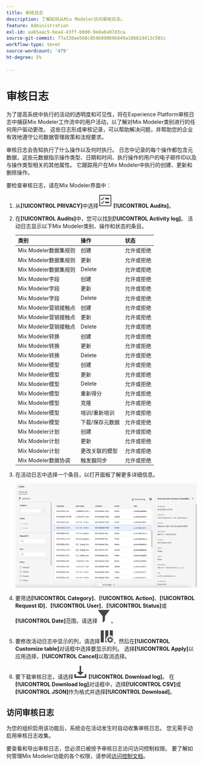 ```yaml
---
title: 审核日志
description: 了解如何从Mix Modeler访问审核日志。
feature: Administration
exl-id: aa65aac5-bea4-43ff-b0d0-9e8a6a97d3ca
source-git-commit: 77a338ae568c854b99069b849a18661d413c501c
workflow-type: tm+mt
source-wordcount: '479'
ht-degree: 5%

---
```


# 审核日志

为了提高系统中执行的活动的透明度和可见性，将在Experience Platform审核日志中捕获Mix Modeler工作流中的用户活动，以了解对Mix Modeler类别进行的任何用户驱动更改。 这些日志形成审核记录，可以帮助解决问题，并帮助您的企业有效地遵守公司数据管理政策和法规要求。

<!-- DO WE HAVE TO ADD THIS
If you are subject to the Health Insurance Portability and Accountability Act (HIPAA) and create, receive, maintain, or transmit permitted sensitive personal data through Mix Modeler, you are responsible for executing a BAA with Adobe and licensing Healthcare Shield.
-->

审核日志会告知执行了什么操作以及何时执行。 日志中记录的每个操作都包含元数据，这些元数据指示操作类型、日期和时间、执行操作的用户的电子邮件ID以及与操作类型相关的其他属性。 它跟踪用户在Mix Modeler中执行的创建、更新和删除操作。

要检查审核日志，请在Mix Modeler界面中：

1. 从&#x200B;**[!UICONTROL PRIVACY]**&#x200B;中选择![任务列表](/help/assets/icons/TaskList.svg) **[!UICONTROL Audits]**。

1. 在&#x200B;**[!UICONTROL Audits]**&#x200B;中，您可以找到&#x200B;**[!UICONTROL Activity log]**。 活动日志显示以下Mix Modeler类别、操作和状态的条目。

   | 类别 | 操作 | 状态 |
   |---|---|---|
   | Mix Modeler数据集规则 | 创建 | 允许或拒绝 |
   | Mix Modeler数据集规则 | 更新 | 允许或拒绝 |
   | Mix Modeler数据集规则 | Delete | 允许或拒绝 |
   | Mix Modeler字段 | 创建 | 允许或拒绝 |
   | Mix Modeler字段 | 更新 | 允许或拒绝 |
   | Mix Modeler字段 | Delete | 允许或拒绝 |
   | Mix Modeler营销接触点 | 创建 | 允许或拒绝 |
   | Mix Modeler营销接触点 | 更新 | 允许或拒绝 |
   | Mix Modeler营销接触点 | Delete | 允许或拒绝 |
   | Mix Modeler转换 | 创建 | 允许或拒绝 |
   | Mix Modeler转换 | 更新 | 允许或拒绝 |
   | Mix Modeler转换 | Delete | 允许或拒绝 |
   | Mix Modeler模型 | 创建 | 允许或拒绝 |
   | Mix Modeler模型 | 更新 | 允许或拒绝 |
   | Mix Modeler模型 | Delete | 允许或拒绝 |
   | Mix Modeler模型 | 重新得分 | 允许或拒绝 |
   | Mix Modeler模型 | 克隆 | 允许或拒绝 |
   | Mix Modeler模型 | 培训/重新培训 | 允许或拒绝 |
   | Mix Modeler模型 | 下载/保存元数据 | 允许或拒绝 |
   | Mix Modeler计划 | 创建 | 允许或拒绝 |
   | Mix Modeler计划 | 更新 | 允许或拒绝 |
   | Mix Modeler计划 | 更改关联的模型 | 允许或拒绝 |
   | Mix Modeler数据协调 | 触发器同步 | 允许或拒绝 |


1. 在活动日志中选择一个条目，以打开面板了解更多详细信息。

   ![Mix Modeler审核](/help/assets/mix-modeler-audit.png)

1. 要筛选&#x200B;**[!UICONTROL Category]**、**[!UICONTROL Action]**、**[!UICONTROL Request ID]**、**[!UICONTROL User]**、**[!UICONTROL Status]**&#x200B;或&#x200B;**[!UICONTROL Date]**&#x200B;范围，请选择![筛选器](/help/assets/icons/Filter.svg)。

1. 要修改活动日志中显示的列，请选择![列](/help/assets/icons/ColumnSetting.svg)，然后在&#x200B;**[!UICONTROL Customize table]**&#x200B;对话框中选择要显示的列。 选择&#x200B;**[!UICONTROL Apply]**&#x200B;以应用选择，**[!UICONTROL Cancel]**&#x200B;以取消选择。

1. 要下载审核日志，请选择![下载](/help/assets/icons/Download.svg) **[!UICONTROL Download log]**。 在&#x200B;**[!UICONTROL Download log]**&#x200B;对话框中，选择&#x200B;**[!UICONTROL CSV]**&#x200B;或&#x200B;**[!UICONTROL JSON]**&#x200B;作为格式并选择&#x200B;**[!UICONTROL Download]**。

## 访问审核日志

为您的组织启用该功能后，系统会在活动发生时自动收集审核日志。 您无需手动启用审核日志收集。

要查看和导出审核日志，您必须已被授予审核日志访问访问控制权限。 要了解如何管理Mix Modeler功能的各个权限，请参阅[访问控制文档](https://experienceleague.adobe.com/en/docs/experience-platform/access-control/home)。
